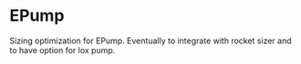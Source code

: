 # EPump
Sizing optimization for EPump. Eventually to integrate with rocket sizer and to have option for lox pump.
